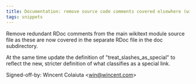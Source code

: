 ```yaml
---
title: Documentation: remove source code comments covered elsewhere (wikitext, 6574117)
tags: snippets
---
```


Remove redundant RDoc comments from the main wikitext module source file as these are now covered in the separate RDoc file in the doc subdirectory.

At the same time update the definition of "treat_slashes_as_special" to reflect the new, stricter definition of what classifies as a special link.

Signed-off-by: Wincent Colaiuta &lt;win@wincent.com&gt;
